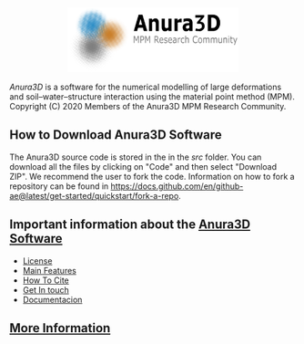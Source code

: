 <p align="center">
<img width="300" src="https://github.com/Anura3D/Anura3D_OpenSource/blob/main/images/logo.png"> 

_Anura3D_ is a software for the numerical modelling of large deformations and soil–water–structure interaction using the material point method (MPM). Copyright (C) 2020 Members of the Anura3D MPM Research Community.
  
## How to Download Anura3D Software
The Anura3D source code is stored in the in the _src_ folder. You can download all the files by clicking on "Code" and then select "Download ZIP". 
We recommend the user to fork the code. Information on how to fork a repository can be found in <https://docs.github.com/en/github-ae@latest/get-started/quickstart/fork-a-repo>.

## Important information about the [Anura3D Software](https://github.com/Anura3D/Anura3D_OpenSource/wiki/Anura3D-Software)
* [License](https://github.com/Anura3D/Anura3D_OpenSource/wiki/License)
* [Main Features](https://github.com/Anura3D/Anura3D_OpenSource/wiki/Main-Features)
* [How To Cite](https://github.com/Anura3D/Anura3D_OpenSource/wiki/How-To-Cite)
* [Get In touch](https://github.com/Anura3D/Anura3D_OpenSource/wiki/Get-In-Touch)
* [Documentacion](https://github.com/Anura3D/Anura3D_OpenSource/wiki/Documentation)
 
## [More Information](https://github.com/Anura3D/Anura3D_OpenSource/wiki)









